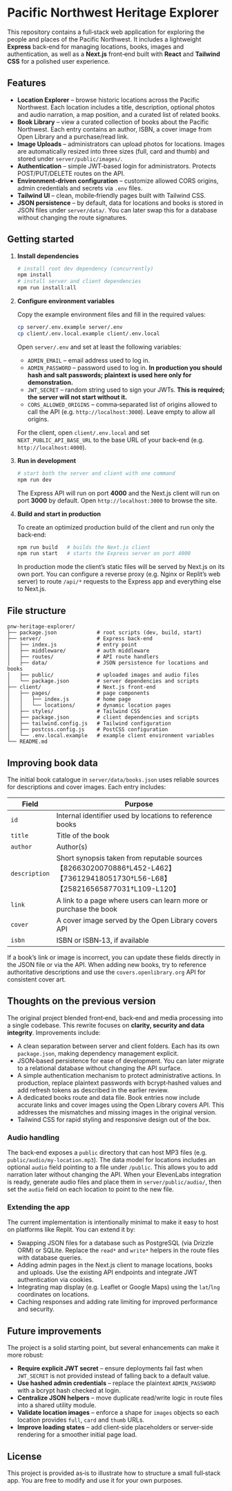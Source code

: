 # Pacific Northwest Heritage Explorer

This repository contains a full‑stack web application for exploring the people and places of the Pacific Northwest.
It includes a lightweight **Express** back‑end for managing locations, books, images and authentication, as well as a **Next.js** front‑end built with **React** and **Tailwind CSS** for a polished user experience.

## Features

* **Location Explorer** – browse historic locations across the Pacific Northwest. Each location includes a title, description, optional photos and audio narration, a map position, and a curated list of related books.
* **Book Library** – view a curated collection of books about the Pacific Northwest. Each entry contains an author, ISBN, a cover image from Open Library and a purchase/read link.
* **Image Uploads** – administrators can upload photos for locations. Images are automatically resized into three sizes (full, card and thumb) and stored under `server/public/images/`.  
* **Authentication** – simple JWT‑based login for administrators. Protects POST/PUT/DELETE routes on the API.  
* **Environment‑driven configuration** – customize allowed CORS origins, admin credentials and secrets via `.env` files.  
* **Tailwind UI** – clean, mobile‑friendly pages built with Tailwind CSS.  
* **JSON persistence** – by default, data for locations and books is stored in JSON files under `server/data/`.  You can later swap this for a database without changing the route signatures.

## Getting started

1. **Install dependencies**

   ```sh
   # install root dev dependency (concurrently)
   npm install
   # install server and client dependencies
   npm run install:all
   ```

2. **Configure environment variables**

   Copy the example environment files and fill in the required values:

   ```sh
   cp server/.env.example server/.env
   cp client/.env.local.example client/.env.local
   ```

   Open `server/.env` and set at least the following variables:

   - `ADMIN_EMAIL` – email address used to log in.
   - `ADMIN_PASSWORD` – password used to log in.  **In production you should hash and salt passwords; plaintext is used here only for demonstration.**
   - `JWT_SECRET` – random string used to sign your JWTs. **This is required; the server will not start without it.**
   - `CORS_ALLOWED_ORIGINS` – comma‑separated list of origins allowed to call the API (e.g. `http://localhost:3000`).  Leave empty to allow all origins.

   For the client, open `client/.env.local` and set `NEXT_PUBLIC_API_BASE_URL` to the base URL of your back‑end (e.g. `http://localhost:4000`).

3. **Run in development**

   ```sh
   # start both the server and client with one command
   npm run dev
   ```

   The Express API will run on port **4000** and the Next.js client will run on port **3000** by default.  Open `http://localhost:3000` to browse the site.

4. **Build and start in production**

   To create an optimized production build of the client and run only the back‑end:

   ```sh
   npm run build   # builds the Next.js client
   npm run start   # starts the Express server on port 4000
   ```

   In production mode the client’s static files will be served by Next.js on its own port.  You can configure a reverse proxy (e.g. Nginx or Replit’s web server) to route `/api/*` requests to the Express app and everything else to Next.js.

## File structure

```
pnw-heritage-explorer/
├── package.json             # root scripts (dev, build, start)
├── server/                  # Express back‑end
│   ├── index.js             # entry point
│   ├── middleware/          # auth middleware
│   ├── routes/              # API route handlers
│   ├── data/                # JSON persistence for locations and books
│   ├── public/              # uploaded images and audio files
│   └── package.json         # server dependencies and scripts
├── client/                  # Next.js front‑end
│   ├── pages/               # page components
│   │   ├── index.js         # home page
│   │   └── locations/       # dynamic location pages
│   ├── styles/              # Tailwind CSS
│   ├── package.json         # client dependencies and scripts
│   ├── tailwind.config.js   # Tailwind configuration
│   ├── postcss.config.js    # PostCSS configuration
│   └── .env.local.example   # example client environment variables
└── README.md
```

## Improving book data

The initial book catalogue in `server/data/books.json` uses reliable sources for descriptions and cover images.  Each entry includes:

| Field | Purpose |
| --- | --- |
| `id` | Internal identifier used by locations to reference books |
| `title` | Title of the book |
| `author` | Author(s) |
| `description` | Short synopsis taken from reputable sources【82663020070886†L452-L462】【736129418051730†L56-L68】【258216565877031†L109-L120】 |
| `link` | A link to a page where users can learn more or purchase the book |
| `cover` | A cover image served by the Open Library covers API |
| `isbn` | ISBN or ISBN‑13, if available |

If a book’s link or image is incorrect, you can update these fields directly in the JSON file or via the API.  When adding new books, try to reference authoritative descriptions and use the `covers.openlibrary.org` API for consistent cover art.

## Thoughts on the previous version

The original project blended front‑end, back‑end and media processing into a single codebase.  This rewrite focuses on **clarity, security and data integrity**.  Improvements include:

* A clean separation between server and client folders.  Each has its own `package.json`, making dependency management explicit.
* JSON‑based persistence for ease of development.  You can later migrate to a relational database without changing the API surface.
* A simple authentication mechanism to protect administrative actions.  In production, replace plaintext passwords with bcrypt‑hashed values and add refresh tokens as described in the earlier review.
* A dedicated books route and data file.  Book entries now include accurate links and cover images using the Open Library covers API.  This addresses the mismatches and missing images in the original version.
* Tailwind CSS for rapid styling and responsive design out of the box.

### Audio handling

The back‑end exposes a `public` directory that can host MP3 files (e.g. `public/audio/my-location.mp3`).  The data model for locations includes an optional `audio` field pointing to a file under `/public`.  This allows you to add narration later without changing the API.  When your ElevenLabs integration is ready, generate audio files and place them in `server/public/audio/`, then set the `audio` field on each location to point to the new file.

### Extending the app

The current implementation is intentionally minimal to make it easy to host on platforms like Replit.  You can extend it by:

* Swapping JSON files for a database such as PostgreSQL (via Drizzle ORM) or SQLite.  Replace the `read*` and `write*` helpers in the route files with database queries.
* Adding admin pages in the Next.js client to manage locations, books and uploads.  Use the existing API endpoints and integrate JWT authentication via cookies.
* Integrating map display (e.g. Leaflet or Google Maps) using the `lat`/`lng` coordinates on locations.
* Caching responses and adding rate limiting for improved performance and security.

## Future improvements

The project is a solid starting point, but several enhancements can make it more robust:

* **Require explicit JWT secret** – ensure deployments fail fast when `JWT_SECRET` is not provided instead of falling back to a default value.
* **Use hashed admin credentials** – replace the plaintext `ADMIN_PASSWORD` with a bcrypt hash checked at login.
* **Centralize JSON helpers** – move duplicate read/write logic in route files into a shared utility module.
* **Validate location images** – enforce a shape for `images` objects so each location provides `full`, `card` and `thumb` URLs.
* **Improve loading states** – add client‑side placeholders or server‑side rendering for a smoother initial page load.

## License

This project is provided as‑is to illustrate how to structure a small full‑stack app.  You are free to modify and use it for your own purposes.
